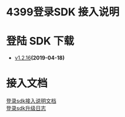 ﻿# 4399登录SDK 接入说明




# 登陆 SDK 下载

* [v1.2.16](https://github.com/4399SDKDev/4399LoginSDK/blob/master/m4399LoginSDKv1.2.16.zip?raw=true)**(2019-04-18)**


# 接入文档

[登录sdk接入说明文档](https://github.com/4399SDKDev/4399LoginSDK/blob/master/Document/4399登录SDK接入文档.md)   
[登录sdk升级日志](https://github.com/4399SDKDev/4399LoginSDK/blob/master/Document/4399登录SDK升级日志.md)   
